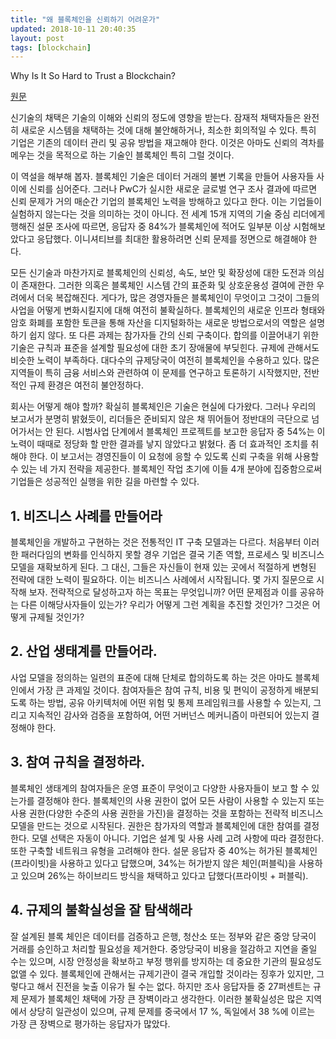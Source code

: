 ```yaml
---
title: "왜 블록체인을 신뢰하기 어려운가"
updated: 2018-10-11 20:40:35
layout: post
tags: [blockchain]
---
```


Why Is It So Hard to Trust a Blockchain?

[원문](https://www.strategy-business.com/article/Why-Is-It-So-Hard-to-Trust-a-Blockchain?gko=87f2c)

신기술의 채택은 기술의 이해와 신뢰의 정도에 영향을 받는다. 잠재적 채택자들은 완전히 새로운 시스템을 채택하는 것에 대해 불안해하거나, 최소한 회의적일 수 있다. 특히 기업은 기존의 데이터 관리 및 공유 방법을 재고해야 한다. 이것은 아마도 신뢰의 격차를 메우는 것을 목적으로 하는 기술인 블록체인 특히 그럴 것이다.

이 역설을 해부해 봅자. 블록체인 기술은 데이터 거래의 불변 기록을 만들어 사용자들 사이에 신뢰를 심어준다. 그러나 PwC가 실시한 새로운 글로벌 연구 조사 결과에 따르면 신뢰 문제가 거의 매순간 기업의 블록체인 노력을 방해하고 있다고 한다. 이는 기업들이 실험하지 않는다는 것을 의미하는 것이 아니다. 전 세계 15개 지역의 기술 중심 리더에게 행해진 설문 조사에 따르면, 응답자 중 84%가 블록체인에 적어도 일부분 이상 시험해보았다고 응답했다. 이니셔티브를 최대한 활용하려면 신뢰 문제를 정면으로 해결해야 한다.

모든 신기술과 마찬가지로 블록체인의 신뢰성, 속도, 보안 및 확장성에 대한 도전과 의심이 존재한다. 그러한 의혹은 블록체인 시스템 간의 표준화 및 상호운용성 결여에 관한 우려에서 더욱 복잡해진다. 게다가, 많은 경영자들은 블록체인이 무엇이고 그것이 그들의 사업을 어떻게 변화시킬지에 대해 여전히 불확실하다. 블록체인의 새로운 인프라 형태와 암호 화폐를 포함한 토큰을 통해 자산을 디지털화하는 새로운 방법으로서의 역할은 설명하기 쉽지 않다. 또 다른 과제는 참가자들 간의 신뢰 구축이다. 합의를 이끌어내기 위한 기술은 규칙과 표준을 설계할 필요성에 대한 초기 장애물에 부딪힌다. 규제에 관해서도 비슷한 노력이 부족하다. 대다수의 규제당국이 여전히 블록체인을 수용하고 있다. 많은 지역들이 특히 금융 서비스와 관련하여 이 문제를 연구하고 토론하기 시작했지만, 전반적인 규제 환경은 여전히 불안정하다.

회사는 어떻게 해야 할까? 확실히 블록체인은 기술은 현실에 다가왔다. 그러나 우리의 보고서가 분명히 밝혔듯이, 리더들은 준비되지 않은 채 뛰어들어 정반대의 극단으로 넘어가서는 안 된다. 시범사업 단계에서 블록체인 프로젝트를 보고한 응답자 중 54%는 이 노력이 때때로 정당화 할 만한 결과를 낳지 않았다고 밝혔다. 좀 더 효과적인 조치를 취해야 한다. 이 보고서는 경영진들이 이 요청에 응할 수 있도록 신뢰 구축을 위해 사용할 수 있는 네 가지 전략을 제공한다. 블록체인 작업 초기에 이들 4개 분야에 집중함으로써 기업들은 성공적인 실행을 위한 길을 마련할 수 있다.

## 1. 비즈니스 사례를 만들어라

블록체인을 개발하고 구현하는 것은 전통적인 IT 구축 모델과는 다르다. 처음부터 이러한 패러다임의 변화를 인식하지 못할 경우 기업은 결국 기존 역할, 프로세스 및 비즈니스 모델을 재확보하게 된다. 그 대신, 그들은 자신들이 현재 있는 곳에서 적절하게 변형된 전략에 대한 노력이 필요하다. 이는 비즈니스 사례에서 시작됩니다. 몇 가지 질문으로 시작해 보자. 전략적으로 달성하고자 하는 목표는 무엇입니까? 어떤 문제점과 이를 공유하는 다른 이해당사자들이 있는가? 우리가 어떻게 그런 계획을 추진할 것인가? 그것은 어떻게 규제될 것인가?

## 2. 산업 생태계를 만들어라.

사업 모델을 정의하는 일련의 표준에 대해 단체로 합의하도록 하는 것은 아마도 블록체인에서 가장 큰 과제일 것이다. 참여자들은 참여 규칙, 비용 및 편익이 공정하게 배분되도록 하는 방법, 공유 아키텍처에 어떤 위험 및 통제 프레임워크를 사용할 수 있는지, 그리고 지속적인 감사와 검증을 포함하여, 어떤 거버넌스 메커니즘이 마련되어 있는지 결정해야 한다.

## 3. 참여 규칙을 결정하라. 

블록체인 생태계의 참여자들은 운영 표준이 무엇이고 다양한 사용자들이 보고 할 수 있는가를 결정해야 한다. 블록체인의 사용 권한이 없어 모든 사람이 사용할 수 있는지 또는 사용 권한(다양한 수준의 사용 권한을 가진)을 결정하는 것을 포함하는 전략적 비즈니스 모델을 만드는 것으로 시작된다. 권한은 참가자의 역할과 블록체인에 대한 참여를 결정한다. 모델 선택은 자동이 아니다. 기업은 설계 및 사용 사례 고려 사항에 따라 결정한다. 또한 구축할 네트워크 유형을 고려해야 한다. 설문 응답자 중 40%는 허가된 블록체인(프라이빗)을 사용하고 있다고 답했으며, 34%는 허가받지 않은 체인(퍼블릭)을 사용하고 있으며 26%는 하이브리드 방식을 채택하고 있다고 답했다(프라이빗 + 퍼블릭).

## 4. 규제의 불확실성을 잘 탐색해라

잘 설계된 블록 체인은 데이터를 검증하고 은행, 청산소 또는 정부와 같은 중앙 당국이 거래를 승인하고 처리할 필요성을 제거한다. 중앙당국이 비용을 절감하고 지연을 줄일 수는 있으며, 시장 안정성을 확보하고 부정 행위를 방지하는 데 중요한 기관의 필요성도 없앨 수 있다. 블록체인에 관해서는 규제기관이 결국 개입할 것이라는 징후가 있지만, 그렇다고 해서 진전을 늦출 이유가 될 수는 없다. 하지만 조사 응답자들 중 27퍼센트는 규제 문제가 블록체인 채택에 가장 큰 장벽이라고 생각한다. 이러한 불확실성은 많은 지역에서 상당히 일관성이 있으며, 규제 문제를 중국에서 17 %, 독일에서 38 %에 이르는 가장 큰 장벽으로 평가하는 응답자가 많았다.
